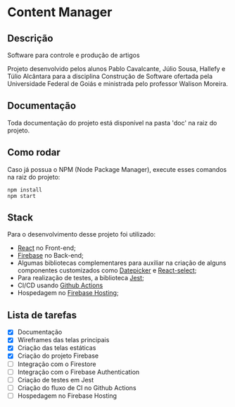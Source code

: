 # Content Manager

## Descrição

Software para controle e produção de artigos 

Projeto desenvolvido pelos alunos Pablo Cavalcante, Júlio Sousa, Hallefy e Túlio Alcântara para a disciplina 
Construção de Software ofertada pela Universidade Federal de Goiás e ministrada pelo professor Walison Moreira.

## Documentação

Toda documentação do projeto está disponível na pasta 'doc' na raiz do projeto.


## Como rodar

Caso já possua o NPM (Node Package Manager), execute esses comandos na raiz do projeto:
```
npm install
npm start
```

## Stack

Para o desenvolvimento desse projeto foi utilizado:
- [React](https://pt-br.reactjs.org/) no Front-end; 
- [Firebase](https://firebase.google.com/docs) no Back-end;
- Algumas bibliotecas complementares para auxiliar na criação de alguns componentes customizados como [Datepicker](https://reactdatepicker.com/) e [React-select](https://react-select.com/home);
- Para realização de testes, a biblioteca [Jest](https://jestjs.io/);
- CI/CD usando [Github Actions](https://docs.github.com/en/free-pro-team@latest/actions)
- Hospedagem no [Firebase Hosting](https://firebase.google.com/docs/hosting?hl=pt-br);

## Lista de tarefas

- [x] Documentação
- [x] Wireframes das telas principais
- [x] Criação das telas estáticas
- [x] Criação do projeto Firebase
- [ ] Integração com o Firestore
- [ ] Integração com o Firebase Authentication
- [ ] Criação de testes em Jest
- [ ] Criação do fluxo de CI no Github Actions
- [ ] Hospedagem no Firebase Hosting
